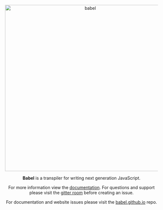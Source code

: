 <p align="center">
  <a href="https://babeljs.io/">
    <img alt="babel" src="https://raw.githubusercontent.com/babel/logo/master/logo.png" width="546">
  </a>
</p>

<p align="center">
  <strong>Babel</strong> is a transpiler for writing next generation JavaScript.
</p>

<p align="center">
  For more information view the <a href="https://babeljs.io/">documentation</a>. For questions
  and support please visit the <a href="https://gitter.im/babel/babel">gitter room</a> before
  creating an issue.
</p>

<p align="center">
  For documentation and website issues please visit the <a href="https://github.com/babel/babel.github.io">babel.github.io</a> repo.
</p>

